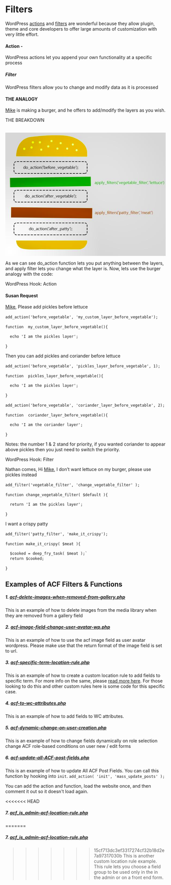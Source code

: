 # Filters

WordPress [actions](https://developer.wordpress.org/plugins/hooks/actions/) and [filters](https://developer.wordpress.org/plugins/hooks/filters/) are wonderful because they allow plugin, theme and core developers to offer large amounts of customization with very little effort.

#### Action -  
WordPress actions let you append your own functionality at a specific process
##### Filter 
WordPress filters allow you to change and modify data as it is processed

#### THE ANALOGY
[Mike](https://github.com/kipmyk) is making a burger, and he offers to add/modify the layers as you wish.

THE BREAKDOWN
<p>&nbsp;<img align="center" src="https://raw.githubusercontent.com/kipmyk/filters/main/inc/assets/analogy.png" alt="Anology of Actions and Filters" /></p>
As we can see do_action function lets you put anything between the layers, and apply filter lets you change what the layer is. Now, lets use the burger analogy with the code:

WordPress Hook: Action

#### Susan Request

[Mike](https://github.com/kipmyk), Please add pickles before lettuce

`add_action('before_vegetable', 'my_custom_layer_before_vegetable');`

`function  my_custom_layer_before_vegetable(){`
      
      echo 'I am the pickles layer';

`}`

Then you can add pickles and coriander before lettuce

`add_action('before_vegetable', 'pickles_layer_before_vegetable', 1);`

`function  pickles_layer_before_vegetable(){ `
      
      echo 'I am the pickles layer';

`}`

`add_action('before_vegetable', 'coriander_layer_before_vegetable', 2);`

`function  coriander_layer_before_vegetable(){` 
      
      echo 'I am the coriander layer';

`}`

Notes: the number 1 & 2 stand for priority, if you wanted coriander to appear above pickles then you just need to switch the priority.

WordPress Hook: Filter

Nathan comes, Hi [Mike](https://github.com/kipmyk), I don’t want lettuce on my burger, please use pickles instead

`add_filter('vegetable_filter', 'change_vegetable_filter' );`

`function change_vegetable_filter( $default ){`
      
      return 'I am the pickles layer';

`}`

I want a crispy patty

`add_filter('patty_filter', 'make_it_crispy');`

`function make_it_crispy( $meat ){`

      $cooked = deep_fry_task( $meat );`
      return $cooked;

`}`



## Examples of ACF Filters & Functions

##### 1. [acf-delete-images-when-removed-from-gallery.php](https://github.com/kipmyk/filters/blob/main/inc/filters/acf-delete-images-when-removed-from-gallery.php)

This is an example of how to delete images from the media library when they are removed from a gallery field

##### 2. [acf-image-field-change-user-avatar-wp.php](https://github.com/kipmyk/filters/blob/main/inc/filters/acf-image-field-change-user-avatar-wp.php)
This is an example of how to use the acf image field as user avatar wordpress. Please make use that the return format of the image field is set to url.

##### 3. [acf-specific-term-location-rule.php](https://github.com/kipmyk/filters/blob/main/inc/filters/acf-specific-term-location-rule.php)
This is an example of how to create a custom location rule to add fields to specific term. 
For more info on the same, please [read more here](http://www.advancedcustomfields.com/resources/custom-location-rules/).
For those looking to do this and other custom rules here is some code for this specific case.

##### 4. [acf-to-wc-attributes.php](https://github.com/kipmyk/filters/blob/main/inc/filters/acf-to-wc-attributes.php)
This is an example of how to add fields to WC attributes.

##### 5. [acf-dynamic-change-on-user-creation.php](https://github.com/kipmyk/filters/blob/main/inc/filters/acf-dynamic-change-on-user-creation.php)
This is an example of how to change fields dynamically on role selection change
ACF role-based conditions on user new / edit forms

##### 6. [acf-update-all-ACF-post-fields.php](https://github.com/kipmyk/filters/blob/main/inc/filters/acf-update-all-ACF-post-fields.php)
This is an example of how to update All ACF Post Fields. You can call this function by hooking into `init`.
`add_action( 'init', 'mass_update_posts' );`

You can add the action and function, load the website once, and then comment it out so it doesn't load again.

<<<<<<< HEAD
##### 7. [acf_is_admin-acf-location-rule.php](https://github.com/kipmyk/filters/blob/main/inc/filters/acf_is_admin-acf-location-rule.php)
=======
##### 7. [acf_is_admin-acf-location-rule.php](https://github.com/kipmyk/filters/inc/filters/acf_is_admin-acf-location-rule.php)
>>>>>>> 15cf713dc3ef3317274cf32b18d2e7a97317030b
This is another custom location rule example. This rule lets you choose a field group to be used only in the in the admin or on a front end form.
